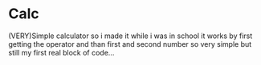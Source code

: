 # Calc
(VERY)Simple calculator
so i made it while i was in school it works by first getting the operator and than first and second number so very simple but still my first real block of code...
